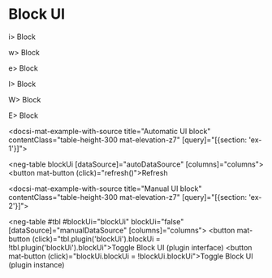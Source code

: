 # Block UI

i> Block

w> Block

e> Block

I> Block

W> Block

E> Block

<docsi-mat-example-with-source title="Automatic UI block" contentClass="table-height-300 mat-elevation-z7" [query]="[{section: 'ex-1'}]">
  <!--@neg-example:ex-1-->
  <neg-table blockUi
            [dataSource]="autoDataSource"
            [columns]="columns">
  </neg-table>
  <button mat-button (click)="refresh()">Refresh</button>
  <!--@neg-example:ex-1-->
</docsi-mat-example-with-source>

<docsi-mat-example-with-source title="Manual UI block" contentClass="table-height-300 mat-elevation-z7" [query]="[{section: 'ex-2'}]">
  <!--@neg-example:ex-2-->
  <neg-table #tbl
            #blockUi="blockUi"
            blockUi="false"
            [dataSource]="manualDataSource"
            [columns]="columns">
  </neg-table>
  <button mat-button (click)="tbl.plugin('blockUi').blockUi = !tbl.plugin('blockUi').blockUi">Toggle Block UI (plugin interface)</button>
  <button mat-button (click)="blockUi.blockUi = !blockUi.blockUi">Toggle Block UI (plugin instance)</button>
  <!--@neg-example:ex-2-->
</docsi-mat-example-with-source>
